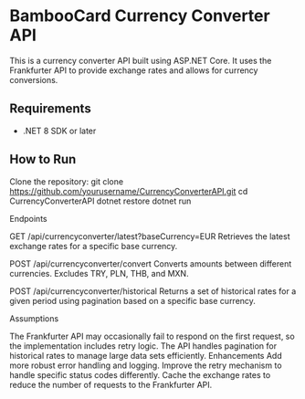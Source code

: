 # BambooCard Currency Converter API

This is a currency converter API built using ASP.NET Core. It uses the Frankfurter API to provide exchange rates and allows for currency conversions.

## Requirements

- .NET 8 SDK or later

## How to Run

Clone the repository:
git clone https://github.com/yourusername/CurrencyConverterAPI.git
cd CurrencyConverterAPI
dotnet restore
dotnet run

Endpoints

GET /api/currencyconverter/latest?baseCurrency=EUR
Retrieves the latest exchange rates for a specific base currency.

POST /api/currencyconverter/convert
Converts amounts between different currencies. Excludes TRY, PLN, THB, and MXN.

POST /api/currencyconverter/historical
Returns a set of historical rates for a given period using pagination based on a specific base currency.

Assumptions

The Frankfurter API may occasionally fail to respond on the first request, so the implementation includes retry logic.
The API handles pagination for historical rates to manage large data sets efficiently.
Enhancements
Add more robust error handling and logging.
Improve the retry mechanism to handle specific status codes differently.
Cache the exchange rates to reduce the number of requests to the Frankfurter API.
